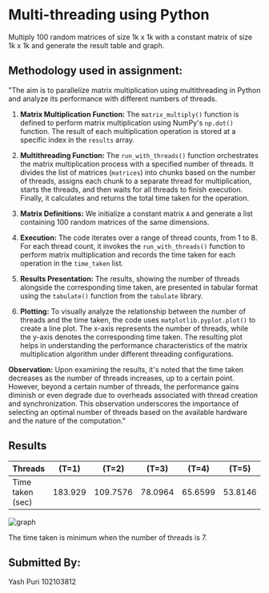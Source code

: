 
# Multi-threading using Python

Multiply 100 random matrices of size 1k x 1k with a constant matrix of size 1k x 1k and generate the result table and graph. 


## Methodology used in assignment:

"The aim is to parallelize matrix multiplication using multithreading in Python and analyze its performance with different numbers of threads.

1. **Matrix Multiplication Function:** The `matrix_multiply()` function is defined to perform matrix multiplication using NumPy's `np.dot()` function. The result of each multiplication operation is stored at a specific index in the `results` array.

2. **Multithreading Function:** The `run_with_threads()` function orchestrates the matrix multiplication process with a specified number of threads. It divides the list of matrices (`matrices`) into chunks based on the number of threads, assigns each chunk to a separate thread for multiplication, starts the threads, and then waits for all threads to finish execution. Finally, it calculates and returns the total time taken for the operation.

3. **Matrix Definitions:** We initialize a constant matrix `A` and generate a list containing 100 random matrices of the same dimensions.

4. **Execution:** The code iterates over a range of thread counts, from 1 to 8. For each thread count, it invokes the `run_with_threads()` function to perform matrix multiplication and records the time taken for each operation in the `time_taken` list.

5. **Results Presentation:** The results, showing the number of threads alongside the corresponding time taken, are presented in tabular format using the `tabulate()` function from the `tabulate` library.

6. **Plotting:** To visually analyze the relationship between the number of threads and the time taken, the code uses `matplotlib.pyplot.plot()` to create a line plot. The x-axis represents the number of threads, while the y-axis denotes the corresponding time taken. The resulting plot helps in understanding the performance characteristics of the matrix multiplication algorithm under different threading configurations.

**Observation:** Upon examining the results, it's noted that the time taken decreases as the number of threads increases, up to a certain point. However, beyond a certain number of threads, the performance gains diminish or even degrade due to overheads associated with thread creation and synchronization. This observation underscores the importance of selecting an optimal number of threads based on the available hardware and the nature of the computation."

## Results

| Threads | (T=1)  | (T=2)            | (T=3)            | (T=4)  | (T=5)            | (T=6)   | (T=7)            | (T=8)            |
|---|---|---|---|---|---|---|---|---|
| Time taken (sec) | 183.929 | 109.7576            | 78.0964            | 65.6599 | 53.8146            | 49.3818 | 46.3503            | 51.5329            |


![graph](![download_Multithreading](https://github.com/YashPurii/Multi_theading_102103812/assets/109721627/5171aea1-8fac-40de-8139-992c8d138efd))



The time taken is minimum when the number of threads is 7.
## Submitted By:
Yash Puri
102103812

